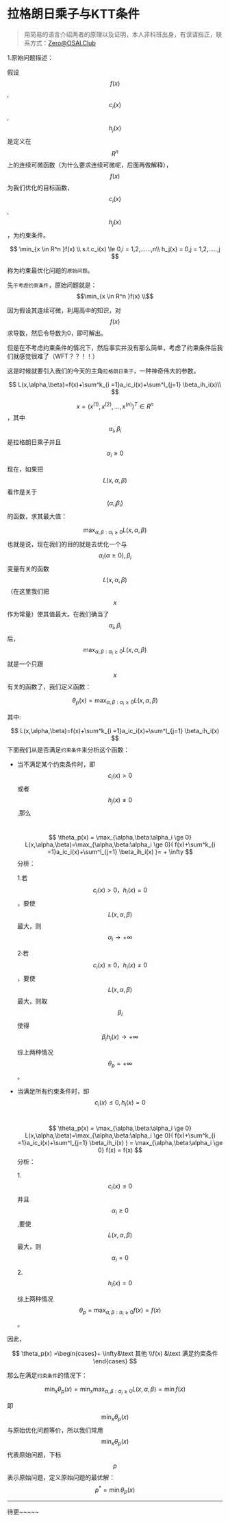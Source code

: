 # 拉格朗日乘子与KTT条件

> 用简易的语言介绍两者的原理以及证明，本人非科班出身，有误请指正，联系方式：Zero@OSAI.Club

1.原始问题描述：

假设$$f(x)$$,$$c_i(x)$$,$$h_j(x)$$是定义在$$R^n$$上的连续可微函数（为什么要求连续可微呢，后面再做解释），$$f(x)$$为我们优化的目标函数，$$c_i(x)$$,$$h_j(x)$$，为约束条件。


$$
\min_{x \in R^n }f(x) \\
s.t.c_i(x) \le 0,i = 1,2,......,n\\
h_j(x) = 0,j = 1,2,.....,j
$$



称为约束最优化问题的`原始问题`。

先`不考虑约束条件`，原始问题就是：	$$\min_{x \in R^n }f(x) \\$$

 因为假设其连续可微，利用高中的知识，对$$f(x)$$求导数，然后令导数为0，即可解出。

但是在不考虑约束条件的情况下，然后事实并没有那么简单，考虑了约束条件后我们就感觉很难了（WFT？？！！）

这是时候就要引入我们的今天的主角`拉格朗日乘子`，一种神奇伟大的参数。


$$
L(x,\alpha,\beta)=f(x)+\sum^k_{i =1}a_ic_i(x)+\sum^l_{j=1} \beta_ih_i(x)\\
$$

$$x = (x^{(1)},x^{(2)},...,x^{(n)})^T \in R^n$$，其中$$\alpha_i,\beta_i$$是拉格朗日乘子并且$$\alpha_i \ge 0$$

现在，如果把$$L(x,\alpha,\beta)$$看作是关于$$(\alpha,_i\beta_i)$$的函数，求其最大值：


$$
\max_{\alpha,\beta:\alpha_i \ge 0} L(x,\alpha,\beta)
$$
也就是说，现在我们的目的就是去优化一个与$$\alpha_i(\alpha \ge 0),\beta_i$$变量有关的函数$$L(x,\alpha,\beta)$$（在这里我们把$$x$$作为常量）使其值最大。在我们确当了$$\alpha_i,\beta_i$$后，$$\max_{\alpha,\beta:\alpha_i \ge 0} L(x,\alpha,\beta)$$就是一个只跟$$x$$有关的函数了，我们定义函数：


$$
\theta_p(x) = \max_{\alpha,\beta:\alpha_i \ge 0} L(x,\alpha,\beta)
$$


其中:


$$
L(x,\alpha,\beta)=f(x)+\sum^k_{i =1}a_ic_i(x)+\sum^l_{j=1} \beta_ih_i(x)
$$
下面我们从是否满足`约束条件`来分析这个函数：

- 当不满足某个约束条件时，即$$c_i(x) > 0$$或者$$h_j(x) \ne 0$$,那么

  ​
  $$
  \theta_p(x) = \max_{\alpha,\beta:\alpha_i \ge 0} L(x,\alpha,\beta)=\max_{\alpha,\beta:\alpha_i \ge 0}( f(x)+\sum^k_{i =1}a_ic_i(x)+\sum^l_{j=1} \beta_ih_i(x) )= + \infty
  $$
  分析：

  1.若$$c_i(x) > 0，h_i(x) = 0$$，要使$$L(x,\alpha,\beta)$$最大，则$$\alpha_i \to +\infty$$

  2·若$$c_i(x) \le 0，h_i(x) \ne  0$$，要使$$L(x,\alpha,\beta)$$最大，则取$$\beta_i$$使得$$\beta_ih_i(x) \to +\infty$$

  综上两种情况$$\theta_p = + \infty$$。

- 当满足所有约束条件时，即$$c_i(x) \le 0, h_i(x) = 0 $$

  ​
  $$
  \theta_p(x) = \max_{\alpha,\beta:\alpha_i \ge 0} L(x,\alpha,\beta)=\max_{\alpha,\beta:\alpha_i \ge 0}( f(x)+\sum^k_{i =1}a_ic_i(x)+\sum^l_{j=1} \beta_ih_i(x) ) = \max_{\alpha,\beta:\alpha_i \ge 0} f(x) = f(x)
  $$
  分析：

  1.$$c_i(x) \le 0 $$并且$$\alpha_i \ge 0$$,要使$$L(x,\alpha,\beta)$$最大，则$$\alpha_i = 0$$

  2.$$h_i(x) = 0$$

  综上两种情况$$\theta_p = \max_{\alpha,\beta:\alpha_i \ge 0} f(x) = f(x)$$。

因此，


$$
\theta_p(x) =\begin{cases}+ \infty&\text 其他 \\f(x) &\text 满足约束条件 \end{cases}
$$


那么在满足`约束条件`的情况下：


$$
\min_{x}\theta_p(x) = \min_x\max_{\alpha,\beta:\alpha_i \ge 0}L(x,\alpha,\beta) = \min f(x)
$$


即$$\min_{x}\theta_p(x)$$与原始优化问题等价，所以我们常用$$\min_{x}\theta_p(x)$$代表原始问题，下标$$p$$表示原始问题，定义原始问题的最优解：$$p ^* = \min\theta_p(x)$$

---

待更\~~~~~